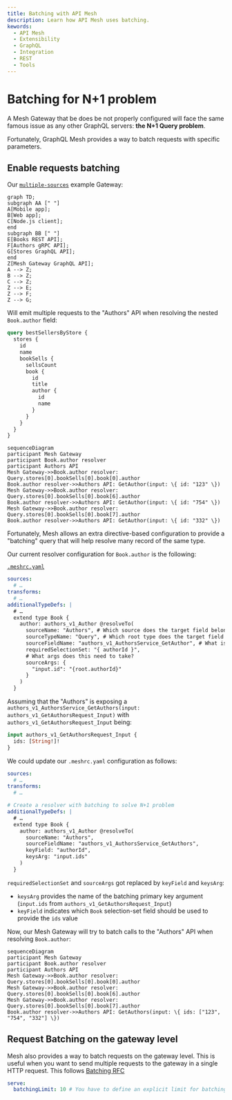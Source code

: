 ```yaml
---
title: Batching with API Mesh
description: Learn how API Mesh uses batching. 
kewords:
  - API Mesh
  - Extensibility
  - GraphQL
  - Integration
  - REST
  - Tools
---
```


# Batching for N+1 problem

A Mesh Gateway that be does be not properly configured will face the same famous issue as any other
GraphQL servers: **the N+1 Query problem**.

Fortunately, GraphQL Mesh provides a way to batch requests with specific parameters.

## Enable requests batching

Our
[`multiple-sources`](https://github.com/charlypoly/graphql-mesh-docs-first-gateway/tree/master/packages/multiple-sources)
example Gateway:

```mermaid
graph TD;
subgraph AA [" "]
A[Mobile app];
B[Web app];
C[Node.js client];
end
subgraph BB [" "]
E[Books REST API];
F[Authors gRPC API];
G[Stores GraphQL API];
end
Z[Mesh Gateway GraphQL API];
A --> Z;
B --> Z;
C --> Z;
Z --> E;
Z --> F;
Z --> G;
```

Will emit multiple requests to the "Authors" API when resolving the nested `Book.author` field:

```graphql
query bestSellersByStore {
  stores {
    id
    name
    bookSells {
      sellsCount
      book {
        id
        title
        author {
          id
          name
        }
      }
    }
  }
}
```

```mermaid
sequenceDiagram
participant Mesh Gateway
participant Book.author resolver
participant Authors API
Mesh Gateway->>Book.author resolver: Query.stores[0].bookSells[0].book[0].author
Book.author resolver->>Authors API: GetAuthor(input: \{ id: "123" \})
Mesh Gateway->>Book.author resolver: Query.stores[0].bookSells[0].book[6].author
Book.author resolver->>Authors API: GetAuthor(input: \{ id: "754" \})
Mesh Gateway->>Book.author resolver: Query.stores[0].bookSells[0].book[7].author
Book.author resolver->>Authors API: GetAuthor(input: \{ id: "332" \})
```

Fortunately, Mesh allows an extra directive-based configuration to provide a "batching" query that
will help resolve many record of the same type.

Our current resolver configuration for `Book.author` is the following:

[`.meshrc.yaml`](https://github.com/charlypoly/graphql-mesh-docs-first-gateway/tree/master/packages/multiple-sources/.meshrc.yaml)

```yaml filename=".meshrc.yaml"
sources:
  # …
transforms:
  # …
additionalTypeDefs: |
  # …
  extend type Book {
    author: authors_v1_Author @resolveTo(
      sourceName: "Authors", # Which source does the target field belong to?
      sourceTypeName: "Query", # Which root type does the target field belong to?
      sourceFieldName: "authors_v1_AuthorsService_GetAuthor", # What is the source field name?
      requiredSelectionSet: "{ authorId }",
      # What args does this need to take?
      sourceArgs: {
        "input.id": "{root.authorId}"
      }
    )
  }
```

Assuming that the "Authors" is exposing a
`authors_v1_AuthorsService_GetAuthors(input: authors_v1_GetAuthorsRequest_Input)` with
`authors_v1_GetAuthorsRequest_Input` being:

```graphql
input authors_v1_GetAuthorsRequest_Input {
  ids: [String!]!
}
```

We could update our `.meshrc.yaml` configuration as follows:

```yaml filename=".meshrc.yaml"
sources:
  # …
transforms:
  # …

# Create a resolver with batching to solve N+1 problem
additionalTypeDefs: |
  # …
  extend type Book {
    author: authors_v1_Author @resolveTo(
      sourceName: "Authors",
      sourceFieldName: "authors_v1_AuthorsService_GetAuthors",
      keyField: "authorId",
      keysArg: "input.ids"
    )
  }
```

`requiredSelectionSet` and `sourceArgs` got replaced by `keyField` and `keysArg`:

- `keysArg` provides the name of the batching primary key argument (`input.ids` from
  `authors_v1_GetAuthorsRequest_Input`)
- `keyField` indicates which `Book` selection-set field should be used to provide the `ids` value

Now, our Mesh Gateway will try to batch calls to the "Authors" API when resolving `Book.author`:

```mermaid
sequenceDiagram
participant Mesh Gateway
participant Book.author resolver
participant Authors API
Mesh Gateway->>Book.author resolver: Query.stores[0].bookSells[0].book[0].author
Mesh Gateway->>Book.author resolver: Query.stores[0].bookSells[0].book[6].author
Mesh Gateway->>Book.author resolver: Query.stores[0].bookSells[0].book[7].author
Book.author resolver->>Authors API: GetAuthors(input: \{ ids: ["123", "754", "332"] \})
```

## Request Batching on the gateway level

Mesh also provides a way to batch requests on the gateway level. This is useful when you want to
send multiple requests to the gateway in a single HTTP request. This follows
[Batching RFC](https://github.com/graphql/graphql-over-http/blob/main/rfcs/Batching.md)

```yaml
serve:
  batchingLimit: 10 # You have to define an explicit limit for batching
```
